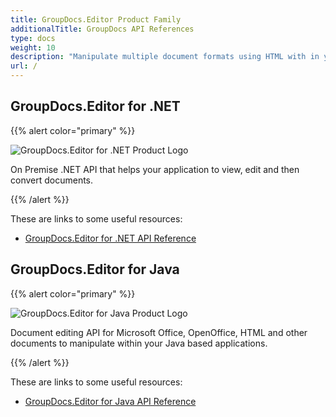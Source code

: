 ```yaml
---
title: GroupDocs.Editor Product Family
additionalTitle: GroupDocs API References
type: docs
weight: 10
description: "Manipulate multiple document formats using HTML with in your applications using GroupDocs.Editor APIs"
url: /
---
```


## GroupDocs.Editor for .NET

{{% alert color="primary" %}} 

![GroupDocs.Editor for .NET Product Logo](gdocs_net.png)

On Premise .NET API that helps your application to view, edit and then convert documents.

{{% /alert %}} 

These are links to some useful resources:

- [GroupDocs.Editor for .NET API Reference](/editor/net/)


## GroupDocs.Editor for Java

{{% alert color="primary" %}}

![GroupDocs.Editor for Java Product Logo](gdocs_java.png)

Document editing API for Microsoft Office, OpenOffice, HTML and other documents to manipulate within your Java based applications.

{{% /alert %}}

These are links to some useful resources:

- [GroupDocs.Editor for Java API Reference](/editor/java/)
